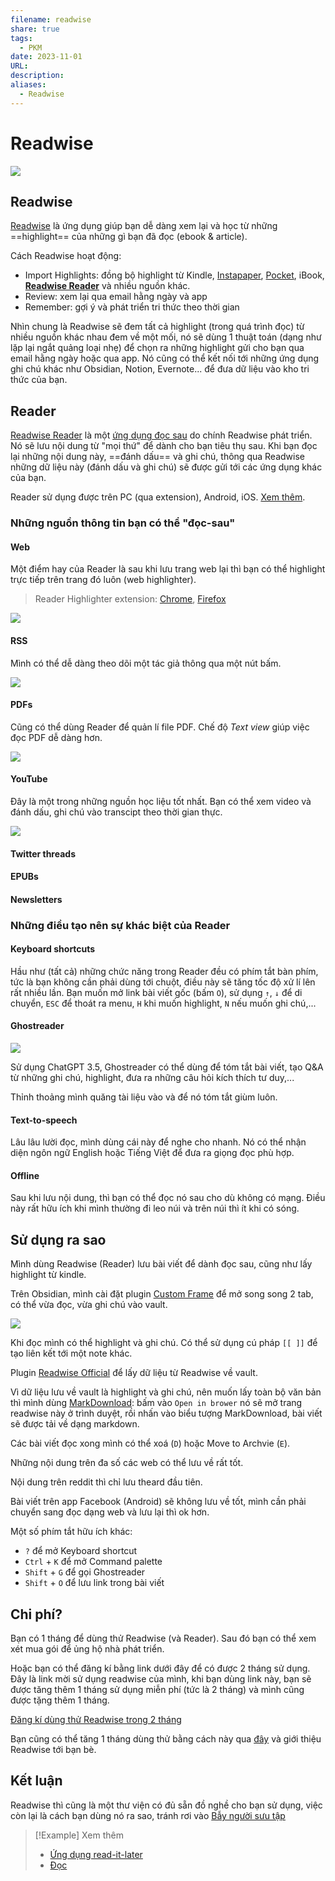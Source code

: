 ```yaml
---
filename: readwise
share: true
tags:
  - PKM
date: 2023-11-01
URL: 
description: 
aliases:
  - Readwise
---
```


# Readwise

![](https://i.imgur.com/Qy4j5YQ.png)


## Readwise
[Readwise](https://readwise.io/) là ứng dụng giúp bạn dễ dàng xem lại và học từ những ==highlight== của những gì bạn đã đọc (ebook & article).

Cách Readwise hoạt động:

- Import Highlights: đồng bộ highlight từ Kindle, [Instapaper](https://www.instapaper.com/), [Pocket](https://getpocket.com/en/), iBook, **[Readwise Reader](https://readwise.io/read)** và nhiều nguồn khác.
- Review: xem lại qua email hằng ngày và app
- Remember: gợi ý và phát triển tri thức theo thời gian

Nhìn chung là Readwise sẽ đem tất cả highlight (trong quá trình đọc) từ nhiều nguồn khác nhau đem về một mối, nó sẽ dùng 1 thuật toán (dạng như lặp lại ngắt quảng loại nhẹ) để chọn ra những highlight gửi cho bạn qua email hằng ngày hoặc qua app. Nó cũng có thể kết nối tới những ứng dụng ghi chú khác như Obsidian, Notion, Evernote... để đưa dữ liệu vào kho tri thức của bạn.

## Reader
[Readwise Reader](https://readwise.io/read) là một [ứng dụng đọc sau](./ung-dung-read-it-later.md) do chính Readwise phát triển. Nó sẽ lưu nội dung từ "mọi thứ" để dành cho bạn tiêu thụ sau. Khi bạn đọc lại những nội dung này, ==đánh dấu== và ghi chú, thông qua Readwise những dữ liệu này (đánh dấu và ghi chú) sẽ được gửi tới các ứng dụng khác của bạn.

Reader sử dụng được trên PC (qua extension), Android, iOS. [Xem thêm](https://blog.readwise.io/p/bf87944f-b0fe-4f08-a461-f75ab8aded6a/).

### Những nguồn thông tin bạn có thể "đọc-sau"

#### Web
Một điểm hay của Reader là sau khi lưu trang web lại thì bạn có thể highlight trực tiếp trên trang đó luôn (web highlighter).

> Reader Highlighter extension: [Chrome](https://chrome.google.com/webstore/detail/readwise-highlighter/jjhefcfhmnkfeepcpnilbbkaadhngkbi), [Firefox](https://addons.mozilla.org/en-US/firefox/addon/readwise-highlighter/)

![](https://i.imgur.com/ZUYXiAB.png)


#### RSS
Mình có thể dễ dàng theo dõi một tác giả thông qua một nút bấm.

![](https://i.imgur.com/IDBdG6t.png)


#### PDFs
Cũng có thể dùng Reader để quản lí file PDF. Chế độ *Text view* giúp việc đọc PDF dễ dàng hơn.

![](https://i.imgur.com/VhRwkqo.png)


#### YouTube
Đây là một trong những nguồn học liệu tốt nhất. Bạn có thể xem video và đánh dấu, ghi chú vào transcipt theo thời gian thực.

![](https://i.imgur.com/6NEoRhp.png)


#### Twitter threads
#### EPUBs
#### Newsletters

### Những điều tạo nên sự khác biệt của Reader
#### Keyboard shortcuts
Hầu như (tất cả) những chức năng trong Reader đều có phím tắt bàn phím, tức là bạn không cần phải dùng tới chuột, điều này sẽ tăng tốc độ xử lí lên rất nhiều lần. Bạn muốn mở link bài viết gốc (bấm `O`), sử dụng `↑`, `↓` để di chuyển, `ESC` để thoát ra menu, `H` khi muốn highlight, `N` nếu muốn ghi chú,...

#### Ghostreader

![](https://i.imgur.com/SpswSkM.png)


Sử dụng ChatGPT 3.5, Ghostreader có thể dùng để tóm tắt bài viết, tạo Q&A từ những ghi chú, highlight, đưa ra những câu hỏi kích thích tư duy,...

Thỉnh thoảng mình quăng tài liệu vào và để nó tóm tắt giùm luôn.
#### Text-to-speech
Lâu lâu lười đọc, mình dùng cái này để nghe cho nhanh. Nó có thể nhận diện ngôn ngữ English hoặc Tiếng Việt để đưa ra giọng đọc phù hợp.

#### Offline
Sau khi lưu nội dung, thì bạn có thể đọc nó sau cho dù không có mạng. Điều này rất hữu ích khi mình thường đi leo núi và trên núi thì ít khi có sóng.

## Sử dụng ra sao
Mình dùng Readwise (Reader) lưu bài viết để dành đọc sau, cũng như lấy highlight từ kindle.

Trên Obsidian, mình cài đặt plugin [Custom Frame](https://obsidian.md/plugins?id=obsidian-custom-frames) để mở song song 2 tab, có thể vừa đọc, vừa ghi chú vào vault.

![](https://i.imgur.com/tkxJaul.png)


Khi đọc mình có thể highlight và ghi chú. Có thể sử dụng cú pháp `[[ ]]` để tạo liên kết tới một note khác.

Plugin [Readwise Official](https://obsidian.md/plugins?id=readwise-official) để lấy dữ liệu từ Readwise về vault.

Vì dữ liệu lưu về vault là highlight và ghi chú, nên muốn lấy toàn bộ văn bản thì mình dùng [MarkDownload](https://github.com/deathau/markdownload): bấm vào `Open in brower` nó sẽ mở trang readwise này ở trình duyệt, rồi nhấn vào biểu tượng MarkDownload, bài viết sẽ được tải về dạng markdown.


Các bài viết đọc xong mình có thể xoá (`D`) hoặc Move to Archvie (`E`).

Những nội dung trên đa số các web có thể lưu về rất tốt.

Nội dung trên reddit thì chỉ lưu theard đầu tiên.

Bài viết trên app Facebook (Android) sẽ không lưu về tốt, mình cần phải chuyển sang đọc dạng web và lưu lại thì ok hơn.

Một số phím tắt hữu ích khác:

- `?` để mở Keyboard shortcut
- `Ctrl` + `K` để mở Command palette
- `Shift` + `G` để gọi Ghostreader
- `Shift` + `O` để lưu link trong bài viết

## Chi phí?
Bạn có 1 tháng để dùng thử Readwise (và Reader). Sau đó bạn có thể xem xét mua gói để ủng hộ nhà phát triển.

Hoặc bạn có thể đăng kí bằng link dưới đây để có được 2 tháng sử dụng. Đây là link mời sử dụng readwise của mình, khi bạn dùng link này, bạn sẽ được tăng thêm 1 tháng sử dụng miễn phí (tức là 2 tháng) và mình cũng được tặng thêm 1 tháng.

[Đăng kí dùng thử Readwise trong 2 tháng](https://readwise.io/i/thienqc)

Bạn cũng có thể tăng 1 tháng dùng thử bằng cách này qua [đây](https://readwise.io/invite) và giới thiệu Readwise tới bạn bè.

## Kết luận

Readwise thì cũng là một thư viện có đủ sẵn đồ nghề cho bạn sử dụng, việc còn lại là cách bạn dùng nó ra sao, tránh rơi vào [Bẫy người sưu tập](./bay-nguoi-suu-tap.md)

> [!Example] Xem thêm
> - [Ứng dụng read-it-later](./ung-dung-read-it-later.md)
> - [Đọc](./doc.md)